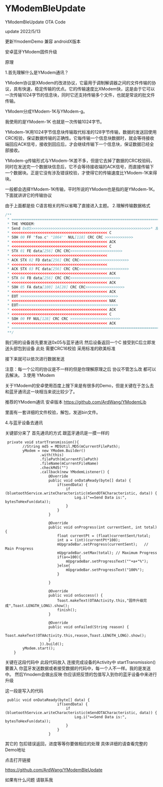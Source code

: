 # YModemBleUpdate
YModemBleUpdate OTA Code


update 2022/5/13

更新YmodemDemo 兼容 androidX版本

安卓蓝牙YModem固件升级

原理

1.首先理解什么是YModem通讯？

YModem协议是XModem的改进协议，它最用于调制解调器之间的文件传输的协议，具有快速，稳定传输的优点。它的传输速度比XModem快，这是由于它可以一次传输1024字节的信息块，同时它还支持传输多个文件，也就是常说的批文件传输。 

YModem分成YModem-1K与YModem-g。 

我使用的是YModem-1K 也就是一次传输1024字节。


YModem-1K用1024字节信息块传输取代标准的128字节传输，数据的发送回使用CRC校验，保证数据传输的正确性。它每传输一个信息块数据时，就会等待接收端回应ACK信号，接收到回应后，才会继续传输下一个信息块，保证数据已经全部接收。 


YModem-g传输形式与YModem-1K差不多，但是它去掉了数据的CRC校验码，同时在发送完一个数据块信息后，它不会等待接收端的ACK信号，而直接传输下一个数据块。正是它没有涉及错误校验，才使得它的传输速度比YModem-1K来得块。

一般都会选择YModem-1K传输，平时所说的YModem也是指的是YModem-1K。下面就讲讲它的传输协议 

由于上面都是些 C语言相关的所以省略了直接进入主题。
2.理解传输数据格式
```java
/**
 * ========================================================================================
 * THE YMODEM:
 * Send 0x05>>>>>>>>>>>>>>>>>>>>>>>>>>>>>>>>>>>>>>>>>>>>>>>>>>>>>>>* 发送0x05
 * <<<<<<<<<<<<<<<<<<<<<<<<<<<<<<<<<<<<<<<<<<<< C
 * SOH 00 FF "foo.c" "1064'' NUL[118] CRC CRC >>>>>>>>>>>>>
 * <<<<<<<<<<<<<<<<<<<<<<<<<<<<<<<<<<<<<<<<<<<< ACK
 * <<<<<<<<<<<<<<<<<<<<<<<<<<<<<<<<<<<<<<<<<<<< C
 * STX 01 FE data[256] CRC CRC>>>>>>>>>>>>>>>>>>>>>>>>
 * <<<<<<<<<<<<<<<<<<<<<<<<<<<<<<<<<<<<<<<<<<<<
 * ACK STX 02 FD data[256] CRC CRC>>>>>>>>>>>>>>>>>>>>>>>
 * <<<<<<<<<<<<<<<<<<<<<<<<<<<<<<<<<<<<<<<<<<<<
 * ACK STX 03 FC data[256] CRC CRC>>>>>>>>>>>>>>>>>>>>>>>
 * <<<<<<<<<<<<<<<<<<<<<<<<<<<<<<<<<<<<<<<<<<<< ACK
 * STX 04 FB data[256] CRC CRC>>>>>>>>>>>>>>>>>>>>>>>
 * <<<<<<<<<<<<<<<<<<<<<<<<<<<<<<<<<<<<<<<<<<<< ACK
 * SOH 05 FA data[100] 1A[28] CRC CRC>>>>>>>>>>>>>>>>>>
 * <<<<<<<<<<<<<<<<<<<<<<<<<<<<<<<<<<<<<<<<<<<< ACK
 * EOT >>>>>>>>>>>>>>>>>>>>>>>>>>>>>>>>>>>>>>>>>>>>>
 * <<<<<<<<<<<<<<<<<<<<<<<<<<<<<<<<<<<<<<<<<<<< NAK
 * EOT>>>>>>>>>>>>>>>>>>>>>>>>>>>>>>>>>>>>>>>>>>>>>>
 * <<<<<<<<<<<<<<<<<<<<<<<<<<<<<<<<<<<<<<<<<<<< ACK
 * <<<<<<<<<<<<<<<<<<<<<<<<<<<<<<<<<<<<<<<<<<<< C
 * SOH 00 FF NUL[128] CRC CRC >>>>>>>>>>>>>>>>>>>>>>>
 * <<<<<<<<<<<<<<<<<<<<<<<<<<<<<<<<<<<<<<<<<<<< ACK
 * ===========================================================================================
 **/
```
我们用的设备首先要发送0x05与蓝牙通讯 然后设备返回一个C 接受到C后立即发送头部包到设备 此处 需要CRC16校验 采用标准的欧美标准

接下来就可以依次进行数据发送

注意：每一个公司的协议是不一样的但是你理解原理之后 协议不管怎么改 都可以去解决。
3.使用 YModem

关于YModem的安卓使用百度上搜下来是有很多的Demo，但是关键在于怎么去和蓝牙通讯这一块相当来说比较少了。

推荐的YModem通讯 安卓版本 https://github.com/ArdWang/YModemLib 

里面有一套详细的文件校验，解包，发送bin文件。

4.与蓝牙设备去通讯

关键部分来了 首先通讯的方式 跟蓝牙通讯是一摸一样的
```
 private void startTransmission(){
        //String md5 = MD5Util.MD5(mCurrentFilePath);
        yModem = new YModem.Builder()
                .with(this)
                .filePath(mCurrentFilePath)
                .fileName(mCurrentFileName)
                .checkMd5("")
                .callback(new YModemListener() {
                    @Override
                    public void onDataReady(byte[] data) {
                        if(sendData) {
                            if (bluetoothService.writeCharacteristic(mSendOTACharacteristic, data)) {
                                Log.i("==Send Data is:", bytesToHexFun(data));
                            }
                        }
                    }

                    @Override
                    public void onProgress(int currentSent, int total) {
                        float currentPt = (float)currentSent/total;
                        int a = (int)(currentPt*100);
                        mUpgradeBar.setProgress(currentSent);   // Main Progress
                        mUpgradeBar.setMax(total); // Maximum Progress
                        if(a<=100){
                            mUpgradeBar.setProgressText(""+a+"%");
                        }else{
                            mUpgradeBar.setProgressText("100%");
                        }

                    }

                    @Override
                    public void onSuccess() {
                        Toast.makeText(OTAActivity.this,"固件升级完成",Toast.LENGTH_LONG).show();
                        finish();
                    }

                    @Override
                    public void onFailed(String reason) {
                        Toast.makeText(OTAActivity.this,reason,Toast.LENGTH_LONG).show();
                    }
                }).build();
        yModem.start();
    }
```
关键在这段代码中 此段代码放入 连接完成设备的Activity中
startTransmission()要置入 你蓝牙发送数据或者接受数据的代码中，每一个人不一样。我的是发送中。
然后Ymodem会做出反映 你应该把反馈的包值写入到你的蓝牙设备中来进行升级

这一段是写入的代码
```
 public void onDataReady(byte[] data) {
                        if(sendData) {
                            if (bluetoothService.writeCharacteristic(mSendOTACharacteristic, data)) {
                                Log.i("==Send Data is:", bytesToHexFun(data));
                            }
                        }
                    }
 ```
其它的 包扣错误返回，进度等等你要做相应的处理 
具体详细的请查看完整的Demo地址   

点击打开链接

https://github.com/ArdWang/YModemBleUpdate



如果有什么问题 请联系我
